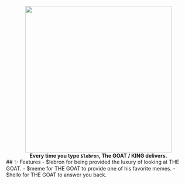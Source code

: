 



<div align="center">
  <img src="https://media1.tenor.com/m/Dmp05slTR1EAAAAC/lebron-dunk-lebron-james.gif" width="400"/>
  <br>
  <strong>Every time you type <code>$lebron</code>, The GOAT / KING delivers.</strong>
</div>
## ✨ Features
- $lebron for being provided the luxury of looking at THE GOAT.
- $meme for THE GOAT to provide one of his favorite memes.
- $hello for THE GOAT to answer you back.
